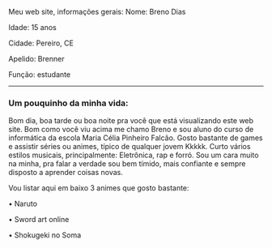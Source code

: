 Meu web site, informações gerais:
Nome: Breno Dias

Idade: 15 anos

Cidade: Pereiro, CE

Apelido: Brenner

Função: estudante
_____________________________________________________________________________________________________________________________________________________________________________________________________________________________________________________________________________________________________

### Um pouquinho da minha vida:

Bom dia, boa tarde ou boa noite pra você que está visualizando este web site. 
Bom como você viu acima me chamo Breno e sou aluno do curso de informática da escola Maria Célia Pinheiro Falcão.
Gosto bastante de games e assistir séries ou animes, típico de qualquer jovem Kkkkk. Curto vários estilos musicais, principalmente: Eletrônica, rap e forró. 
Sou um cara muito na minha, pra falar a verdade sou bem tímido, mais confiante e sempre disposto a aprender coisas novas.

Vou listar aqui em baixo 3 animes que gosto bastante:

 • Naruto

 • Sword art online

 • Shokugeki no Soma

